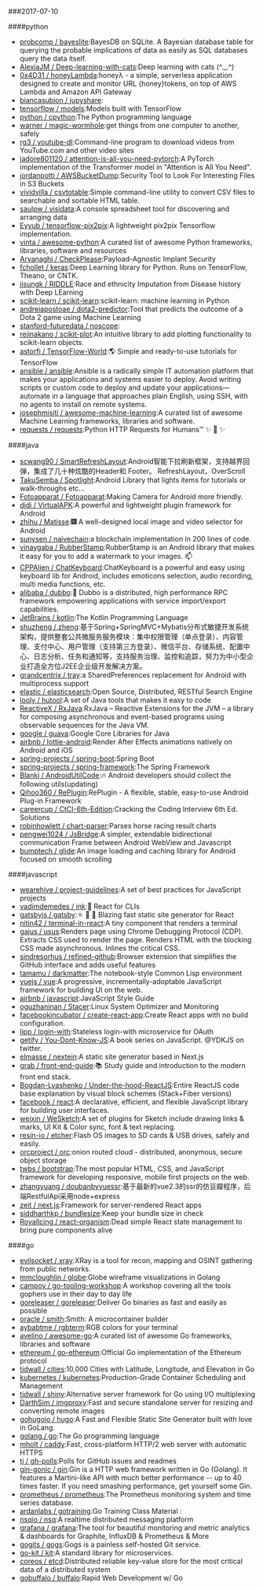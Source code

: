 ###2017-07-10

####python
* [probcomp / bayeslite](https://github.com/probcomp/bayeslite):BayesDB on SQLite. A Bayesian database table for querying the probable implications of data as easily as SQL databases query the data itself.
* [AlexiaJM / Deep-learning-with-cats](https://github.com/AlexiaJM/Deep-learning-with-cats):Deep learning with cats (^._.^)
* [0x4D31 / honeyLambda](https://github.com/0x4D31/honeyLambda):honeyλ - a simple, serverless application designed to create and monitor URL {honey}tokens, on top of AWS Lambda and Amazon API Gateway
* [biancasubion / jupyshare](https://github.com/biancasubion/jupyshare):
* [tensorflow / models](https://github.com/tensorflow/models):Models built with TensorFlow
* [python / cpython](https://github.com/python/cpython):The Python programming language
* [warner / magic-wormhole](https://github.com/warner/magic-wormhole):get things from one computer to another, safely
* [rg3 / youtube-dl](https://github.com/rg3/youtube-dl):Command-line program to download videos from YouTube.com and other video sites
* [jadore801120 / attention-is-all-you-need-pytorch](https://github.com/jadore801120/attention-is-all-you-need-pytorch):A PyTorch implementation of the Transformer model in "Attention is All You Need".
* [jordanpotti / AWSBucketDump](https://github.com/jordanpotti/AWSBucketDump):Security Tool to Look For Interesting Files in S3 Buckets
* [vividvilla / csvtotable](https://github.com/vividvilla/csvtotable):Simple command-line utility to convert CSV files to searchable and sortable HTML table.
* [saulpw / visidata](https://github.com/saulpw/visidata):A console spreadsheet tool for discovering and arranging data
* [Eyyub / tensorflow-pix2pix](https://github.com/Eyyub/tensorflow-pix2pix):A lightweight pix2pix Tensorflow implementation.
* [vinta / awesome-python](https://github.com/vinta/awesome-python):A curated list of awesome Python frameworks, libraries, software and resources
* [Arvanaghi / CheckPlease](https://github.com/Arvanaghi/CheckPlease):Payload-Agnostic Implant Security
* [fchollet / keras](https://github.com/fchollet/keras):Deep Learning library for Python. Runs on TensorFlow, Theano, or CNTK.
* [jisungk / RIDDLE](https://github.com/jisungk/RIDDLE):Race and ethnicity Imputation from Disease history with Deep LEarning
* [scikit-learn / scikit-learn](https://github.com/scikit-learn/scikit-learn):scikit-learn: machine learning in Python
* [andreiapostoae / dota2-predictor](https://github.com/andreiapostoae/dota2-predictor):Tool that predicts the outcome of a Dota 2 game using Machine Learning
* [stanford-futuredata / noscope](https://github.com/stanford-futuredata/noscope):
* [reiinakano / scikit-plot](https://github.com/reiinakano/scikit-plot):An intuitive library to add plotting functionality to scikit-learn objects.
* [astorfi / TensorFlow-World](https://github.com/astorfi/TensorFlow-World):🌎 Simple and ready-to-use tutorials for TensorFlow
* [ansible / ansible](https://github.com/ansible/ansible):Ansible is a radically simple IT automation platform that makes your applications and systems easier to deploy. Avoid writing scripts or custom code to deploy and update your applications— automate in a language that approaches plain English, using SSH, with no agents to install on remote systems.
* [josephmisiti / awesome-machine-learning](https://github.com/josephmisiti/awesome-machine-learning):A curated list of awesome Machine Learning frameworks, libraries and software.
* [requests / requests](https://github.com/requests/requests):Python HTTP Requests for Humans™ ✨ 🍰 ✨

####java
* [scwang90 / SmartRefreshLayout](https://github.com/scwang90/SmartRefreshLayout):Android智能下拉刷新框架，支持越界回弹，集成了几十种炫酷的Header和 Footer。 RefreshLayout，OverScroll
* [TakuSemba / Spotlight](https://github.com/TakuSemba/Spotlight):Android Library that lights items for tutorials or walk-throughs etc...
* [Fotoapparat / Fotoapparat](https://github.com/Fotoapparat/Fotoapparat):Making Camera for Android more friendly.
* [didi / VirtualAPK](https://github.com/didi/VirtualAPK):A powerful and lightweight plugin framework for Android
* [zhihu / Matisse](https://github.com/zhihu/Matisse):🎆 A well-designed local image and video selector for Android
* [sunysen / naivechain](https://github.com/sunysen/naivechain):a blockchain implementation in 200 lines of code.
* [vinaygaba / RubberStamp](https://github.com/vinaygaba/RubberStamp):RubberStamp is an Android library that makes it easy for you to add a watermark to your images. 📫
* [CPPAlien / ChatKeyboard](https://github.com/CPPAlien/ChatKeyboard):ChatKeyboard is a powerful and easy using keyboard lib for Android, includes emoticons selection, audio recording, multi media functions, etc.
* [alibaba / dubbo](https://github.com/alibaba/dubbo):📢 Dubbo is a distributed, high performance RPC framework empowering applications with service import/export capabilities.
* [JetBrains / kotlin](https://github.com/JetBrains/kotlin):The Kotlin Programming Language
* [shuzheng / zheng](https://github.com/shuzheng/zheng):基于Spring+SpringMVC+Mybatis分布式敏捷开发系统架构，提供整套公共微服务服务模块：集中权限管理（单点登录）、内容管理、支付中心、用户管理（支持第三方登录）、微信平台、存储系统、配置中心、日志分析、任务和通知等，支持服务治理、监控和追踪，努力为中小型企业打造全方位J2EE企业级开发解决方案。
* [grandcentrix / tray](https://github.com/grandcentrix/tray):a SharedPreferences replacement for Android with multiprocess support
* [elastic / elasticsearch](https://github.com/elastic/elasticsearch):Open Source, Distributed, RESTful Search Engine
* [looly / hutool](https://github.com/looly/hutool):A set of Java tools that makes it easy to code
* [ReactiveX / RxJava](https://github.com/ReactiveX/RxJava):RxJava – Reactive Extensions for the JVM – a library for composing asynchronous and event-based programs using observable sequences for the Java VM.
* [google / guava](https://github.com/google/guava):Google Core Libraries for Java
* [airbnb / lottie-android](https://github.com/airbnb/lottie-android):Render After Effects animations natively on Android and iOS
* [spring-projects / spring-boot](https://github.com/spring-projects/spring-boot):Spring Boot
* [spring-projects / spring-framework](https://github.com/spring-projects/spring-framework):The Spring Framework
* [Blankj / AndroidUtilCode](https://github.com/Blankj/AndroidUtilCode):🔥 Android developers should collect the following utils(updating)
* [Qihoo360 / RePlugin](https://github.com/Qihoo360/RePlugin):RePlugin - A flexible, stable, easy-to-use Android Plug-in Framework
* [careercup / CtCI-6th-Edition](https://github.com/careercup/CtCI-6th-Edition):Cracking the Coding Interview 6th Ed. Solutions
* [robinhowlett / chart-parser](https://github.com/robinhowlett/chart-parser):Parses horse racing result charts
* [pengwei1024 / JsBridge](https://github.com/pengwei1024/JsBridge):A simpler, extendable bidirectional communication Frame between Android WebView and Javascript
* [bumptech / glide](https://github.com/bumptech/glide):An image loading and caching library for Android focused on smooth scrolling

####javascript
* [wearehive / project-guidelines](https://github.com/wearehive/project-guidelines):A set of best practices for JavaScript projects
* [vadimdemedes / ink](https://github.com/vadimdemedes/ink):🌈 React for CLIs
* [gatsbyjs / gatsby](https://github.com/gatsbyjs/gatsby):⚛️ 📄 🚀 Blazing fast static site generator for React
* [nitin42 / terminal-in-react](https://github.com/nitin42/terminal-in-react):A tiny component that renders a terminal
* [gajus / usus](https://github.com/gajus/usus):Renders page using Chrome Debugging Protocol (CDP). Extracts CSS used to render the page. Renders HTML with the blocking CSS made asynchronous. Inlines the critical CSS.
* [sindresorhus / refined-github](https://github.com/sindresorhus/refined-github):Browser extension that simplifies the GitHub interface and adds useful features
* [tamamu / darkmatter](https://github.com/tamamu/darkmatter):The notebook-style Common Lisp environment
* [vuejs / vue](https://github.com/vuejs/vue):A progressive, incrementally-adoptable JavaScript framework for building UI on the web.
* [airbnb / javascript](https://github.com/airbnb/javascript):JavaScript Style Guide
* [oguzhaninan / Stacer](https://github.com/oguzhaninan/Stacer):Linux System Optimizer and Monitoring
* [facebookincubator / create-react-app](https://github.com/facebookincubator/create-react-app):Create React apps with no build configuration.
* [lipp / login-with](https://github.com/lipp/login-with):Stateless login-with microservice for OAuth
* [getify / You-Dont-Know-JS](https://github.com/getify/You-Dont-Know-JS):A book series on JavaScript. @YDKJS on twitter.
* [elmasse / nextein](https://github.com/elmasse/nextein):A static site generator based in Next.js
* [grab / front-end-guide](https://github.com/grab/front-end-guide):📚 Study guide and introduction to the modern front end stack.
* [Bogdan-Lyashenko / Under-the-hood-ReactJS](https://github.com/Bogdan-Lyashenko/Under-the-hood-ReactJS):Entire ReactJS code base explanation by visual block schemes (Stack+Fiber versions)
* [facebook / react](https://github.com/facebook/react):A declarative, efficient, and flexible JavaScript library for building user interfaces.
* [weixin / WeSketch](https://github.com/weixin/WeSketch):A set of plugins for Sketch include drawing links & marks, UI Kit & Color sync, font & text replacing.
* [resin-io / etcher](https://github.com/resin-io/etcher):Flash OS images to SD cards & USB drives, safely and easily.
* [orcproject / orc](https://github.com/orcproject/orc):onion routed cloud - distributed, anonymous, secure object storage
* [twbs / bootstrap](https://github.com/twbs/bootstrap):The most popular HTML, CSS, and JavaScript framework for developing responsive, mobile first projects on the web.
* [zhangyuang / doubanbyvuessr](https://github.com/zhangyuang/doubanbyvuessr):基于最新的vue2.3的ssr的仿豆瓣程序，后端RestfulApi采用node+express
* [zeit / next.js](https://github.com/zeit/next.js):Framework for server-rendered React apps
* [siddharthkp / bundlesize](https://github.com/siddharthkp/bundlesize):Keep your bundle size in check
* [RoyalIcing / react-organism](https://github.com/RoyalIcing/react-organism):Dead simple React state management to bring pure components alive

####go
* [evilsocket / xray](https://github.com/evilsocket/xray):XRay is a tool for recon, mapping and OSINT gathering from public networks.
* [mmcloughlin / globe](https://github.com/mmcloughlin/globe):Globe wireframe visualizations in Golang
* [campoy / go-tooling-workshop](https://github.com/campoy/go-tooling-workshop):A workshop covering all the tools gophers use in their day to day life
* [goreleaser / goreleaser](https://github.com/goreleaser/goreleaser):Deliver Go binaries as fast and easily as possible
* [oracle / smith](https://github.com/oracle/smith):Smith: A microcontainer builder
* [aybabtme / rgbterm](https://github.com/aybabtme/rgbterm):RGB colors for your terminal
* [avelino / awesome-go](https://github.com/avelino/awesome-go):A curated list of awesome Go frameworks, libraries and software
* [ethereum / go-ethereum](https://github.com/ethereum/go-ethereum):Official Go implementation of the Ethereum protocol
* [tidwall / cities](https://github.com/tidwall/cities):10,000 Cities with Latitude, Longitude, and Elevation in Go
* [kubernetes / kubernetes](https://github.com/kubernetes/kubernetes):Production-Grade Container Scheduling and Management
* [tidwall / shiny](https://github.com/tidwall/shiny):Alternative server framework for Go using I/O multiplexing
* [DarthSim / imgproxy](https://github.com/DarthSim/imgproxy):Fast and secure standalone server for resizing and converting remote images
* [gohugoio / hugo](https://github.com/gohugoio/hugo):A Fast and Flexible Static Site Generator built with love in GoLang.
* [golang / go](https://github.com/golang/go):The Go programming language
* [mholt / caddy](https://github.com/mholt/caddy):Fast, cross-platform HTTP/2 web server with automatic HTTPS
* [tj / gh-polls](https://github.com/tj/gh-polls):Polls for GitHub issues and readmes
* [gin-gonic / gin](https://github.com/gin-gonic/gin):Gin is a HTTP web framework written in Go (Golang). It features a Martini-like API with much better performance -- up to 40 times faster. If you need smashing performance, get yourself some Gin.
* [prometheus / prometheus](https://github.com/prometheus/prometheus):The Prometheus monitoring system and time series database.
* [ardanlabs / gotraining](https://github.com/ardanlabs/gotraining):Go Training Class Material :
* [nsqio / nsq](https://github.com/nsqio/nsq):A realtime distributed messaging platform
* [grafana / grafana](https://github.com/grafana/grafana):The tool for beautiful monitoring and metric analytics & dashboards for Graphite, InfluxDB & Prometheus & More
* [gogits / gogs](https://github.com/gogits/gogs):Gogs is a painless self-hosted Git service.
* [go-kit / kit](https://github.com/go-kit/kit):A standard library for microservices.
* [coreos / etcd](https://github.com/coreos/etcd):Distributed reliable key-value store for the most critical data of a distributed system
* [gobuffalo / buffalo](https://github.com/gobuffalo/buffalo):Rapid Web Development w/ Go
